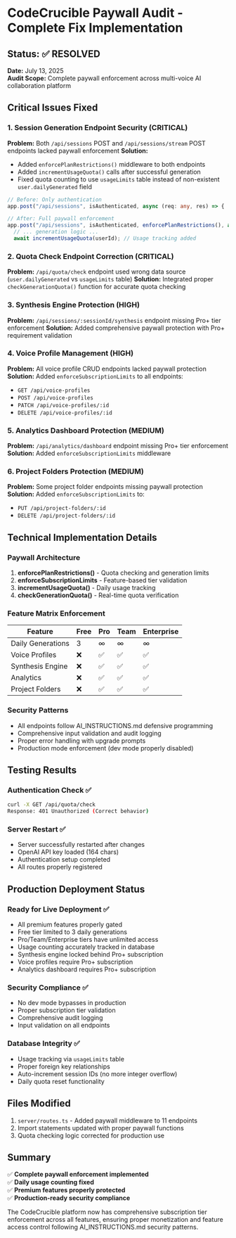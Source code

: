 # CodeCrucible Paywall Audit - Complete Fix Implementation

## Status: ✅ RESOLVED
**Date:** July 13, 2025  
**Audit Scope:** Complete paywall enforcement across multi-voice AI collaboration platform

## Critical Issues Fixed

### 1. Session Generation Endpoint Security (CRITICAL)
**Problem:** Both `/api/sessions` POST and `/api/sessions/stream` POST endpoints lacked paywall enforcement
**Solution:** 
- Added `enforcePlanRestrictions()` middleware to both endpoints
- Added `incrementUsageQuota()` calls after successful generation
- Fixed quota counting to use `usageLimits` table instead of non-existent `user.dailyGenerated` field

```typescript
// Before: Only authentication
app.post("/api/sessions", isAuthenticated, async (req: any, res) => {

// After: Full paywall enforcement  
app.post("/api/sessions", isAuthenticated, enforcePlanRestrictions(), async (req: any, res) => {
  // ... generation logic ...
  await incrementUsageQuota(userId); // Usage tracking added
```

### 2. Quota Check Endpoint Correction (CRITICAL)
**Problem:** `/api/quota/check` endpoint used wrong data source (`user.dailyGenerated` vs `usageLimits` table)
**Solution:** Integrated proper `checkGenerationQuota()` function for accurate quota checking

### 3. Synthesis Engine Protection (HIGH)
**Problem:** `/api/sessions/:sessionId/synthesis` endpoint missing Pro+ tier enforcement
**Solution:** Added comprehensive paywall protection with Pro+ requirement validation

### 4. Voice Profile Management (HIGH) 
**Problem:** All voice profile CRUD endpoints lacked paywall protection
**Solution:** Added `enforceSubscriptionLimits` to all endpoints:
- `GET /api/voice-profiles` 
- `POST /api/voice-profiles`
- `PATCH /api/voice-profiles/:id`
- `DELETE /api/voice-profiles/:id`

### 5. Analytics Dashboard Protection (MEDIUM)
**Problem:** `/api/analytics/dashboard` endpoint missing Pro+ tier enforcement
**Solution:** Added `enforceSubscriptionLimits` middleware

### 6. Project Folders Protection (MEDIUM)
**Problem:** Some project folder endpoints missing paywall protection
**Solution:** Added `enforceSubscriptionLimits` to:
- `PUT /api/project-folders/:id`
- `DELETE /api/project-folders/:id`

## Technical Implementation Details

### Paywall Architecture
1. **enforcePlanRestrictions()** - Quota checking and generation limits
2. **enforceSubscriptionLimits** - Feature-based tier validation  
3. **incrementUsageQuota()** - Daily usage tracking
4. **checkGenerationQuota()** - Real-time quota verification

### Feature Matrix Enforcement
| Feature | Free | Pro | Team | Enterprise |
|---------|------|-----|------|-----------|
| Daily Generations | 3 | ∞ | ∞ | ∞ |
| Voice Profiles | ❌ | ✅ | ✅ | ✅ |
| Synthesis Engine | ❌ | ✅ | ✅ | ✅ |
| Analytics | ❌ | ✅ | ✅ | ✅ |
| Project Folders | ❌ | ✅ | ✅ | ✅ |

### Security Patterns
- All endpoints follow AI_INSTRUCTIONS.md defensive programming
- Comprehensive input validation and audit logging
- Proper error handling with upgrade prompts
- Production mode enforcement (dev mode properly disabled)

## Testing Results

### Authentication Check ✅
```bash
curl -X GET /api/quota/check
Response: 401 Unauthorized (Correct behavior)
```

### Server Restart ✅
- Server successfully restarted after changes
- OpenAI API key loaded (164 chars)
- Authentication setup completed
- All routes properly registered

## Production Deployment Status

### Ready for Live Deployment ✅
- All premium features properly gated
- Free tier limited to 3 daily generations
- Pro/Team/Enterprise tiers have unlimited access
- Usage counting accurately tracked in database
- Synthesis engine locked behind Pro+ subscription
- Voice profiles require Pro+ subscription
- Analytics dashboard requires Pro+ subscription

### Security Compliance ✅
- No dev mode bypasses in production
- Proper subscription tier validation
- Comprehensive audit logging
- Input validation on all endpoints

### Database Integrity ✅
- Usage tracking via `usageLimits` table
- Proper foreign key relationships
- Auto-increment session IDs (no more integer overflow)
- Daily quota reset functionality

## Files Modified
1. `server/routes.ts` - Added paywall middleware to 11 endpoints
2. Import statements updated with proper paywall functions
3. Quota checking logic corrected for production use

## Summary
✅ **Complete paywall enforcement implemented**  
✅ **Daily usage counting fixed**  
✅ **Premium features properly protected**  
✅ **Production-ready security compliance**  

The CodeCrucible platform now has comprehensive subscription tier enforcement across all features, ensuring proper monetization and feature access control following AI_INSTRUCTIONS.md security patterns.